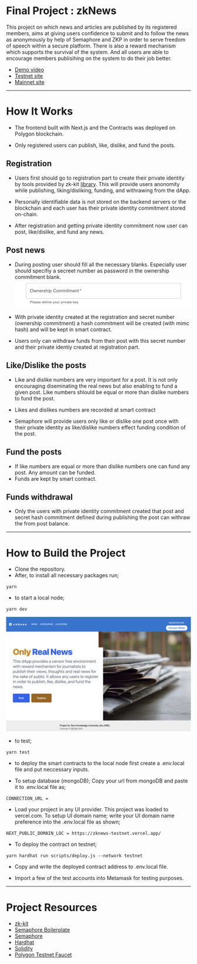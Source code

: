 # Final Project : zkNews

This project on which news and articles are published by its registered members, aims at giving users confidence to submit and to follow the news as anonymously by help of Semaphore and ZKP in order to serve freedom of speech within a secure platform. There is also a reward mechanism which supports the survival of the system. And all users are able to encourage members publisihing on the system to do their job better.

- [Demo video](https://youtu.be/kfH1XNY4EN8)
- [Testnet site](https://zknews-testnet.vercel.app/)
- [Mainnet site](https://zknews.vercel.app/)

---

# How It Works

- The frontend built with Next.js and the Contracts was deployed on Polygon blockchain.

- Only registered users can publish, like, dislike, and fund the posts.

## Registration

- Users first should go to registration part to create their private identity by tools provided by zk-kit [library](https://github.com/privacy-scaling-explorations/zk-kit). This will provide users anonomity while publishing, liking/disliking, funding, and withrawing from the dApp.

- Personally identifiable data is not stored on the backend servers or the blockchain and each user has their private identity commitment stored on-chain.

- After registration and getting private identity commitment now user can post, like/dislike, and fund any news.

## Post news

- During posting user should fill all the necessary blanks. Especially user should specifiy a secreet number as password in the ownership commitment blank.
  <img src="/utils/screenshots/ownershipcommitment.png" width="800px" height="auto"/>

- With private identity created at the registration and secret number (ownership commitment) a hash commitment will be created (with mimc hash) and will be kept in smart contract.

- Users only can withdraw funds from their post with this secret number and their private identiy created at registration part.

## Like/Dislike the posts

- Like and dislike numbers are very important for a post. It is not only encouraging diseminating the real news but also enabling to fund a given post. Like numbers shlould be equal or more than dislike numbers to fund the post.

- Likes and dislikes numbers are recorded at smart contract

- Semaphore will provide users only like or dislike one post once with their private identity as like/dislike numbers effect funding condition of the post.

## Fund the posts

- If like numbers are equal or more than dislike numbers one can fund any post. Any amount can be funded.
- Funds are kept by smart contract.

## Funds withdrawal

- Only the users with private identity commitment created that post and secret hash commitment defined during publishing the post can withraw the from post balance.

---

# How to Build the Project

- Clone the repository.
- After, to install all necessary packages run;

```
yarn
```

- to start a local node;

```
yarn dev
```

<img src="/utils/screenshots/mainpage.png" width="800px" height="auto"/>

- to test;

```
yarn test
```

- to deploy the smart contracts to the local node first create a .env.local file and put neccessary inputs.

- To setup database (mongoDB); Copy your url from mongoDB and paste it to .env.local file as;

```
CONNECTION_URL =
```

- Load your project in any UI provider. This project was loaded to vercel.com. To setup UI domain name; write your UI domain name preference into the .env.local file as shown;

```
NEXT_PUBLIC_DOMAIN_LOC = https://zknews-testnet.vercel.app/
```

- To deploy the contract on testnet;

```
yarn hardhat run scripts/deploy.js --network testnet
```

- Copy and write the deployed contract address to .env.local file.

- Import a few of the test accounts into Metamask for testing purposes.

---

# Project Resources

- [zk-kit](https://github.com/privacy-scaling-explorations/zk-kit)
- [Semaphore Boilerplate](https://github.com/cedoor/semaphore-boilerplate)
- [Semaphore](https://github.com/appliedzkp/semaphore)
- [Hardhat](https://hardhat.org/)
- [Solidity](https://docs.soliditylang.org/en/v0.8.13/)
- [Polygon Testnet Faucet](https://faucet.polygon.technology/)
